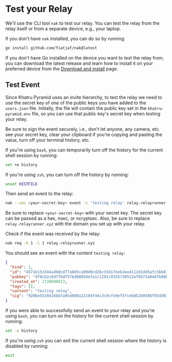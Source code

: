 # Test your Relay

We'll use the CLI tool `nak` to test our relay. You can test the relay from the relay itself or from a separate device, e.g., your laptop.

If you don't have `nak` installed, you can do so by running:

```bash
go install github.com/fiatjaf/nak@latest
```

If you don't have Go installed on the device you want to test the relay from, you can download the latest release and learn how to install it on your preferred device from the [Download and install](https://go.dev/doc/install "Download and install page") page.

## Test Event

Since Khatru Pyramid uses an invite hierarchy, to test the relay we need to use the secret key of one of the public keys you have added to the `users.json` file. Initially, the file will contain the public key set in the `khatru-pyramid.env` file, so you can use that public key's secret key when testing your relay.

Be sure to sign the event securely, i.e., don't let anyone, any camera, etc. see your secret key, clear your clipboard if you're copying and pasting the value, turn off your terminal history, etc.

If you're using `bash`, you can temporarily turn off the history for the current shell session by running:

```bash
set +o history
```

If you're using `zsh`, you can turn off the history by running:

```bash
unset HISTFILE
```

Then send an event to the relay:

```bash
nak --sec <your-secret-key> event -c 'testing relay' relay.relayrunner.xyz
```

Be sure to replace `<your-secret-key>` with your secret key. The secret key can be passed as a hex, nsec, or ncryptsec. Also, be sure to replace `relay.relayrunner.xyz` with the domain you set up with your relay.

Check if the event was received by the relay:

```bash
nak req -k 1 -l 1 relay.relayrunner.xyz
```

You should see an event with the content `testing relay`:

```json
{
  "kind": 1,
  "id": "4571b153344adb8cd77a605ca99d0cd26c33d17eeb2ee4112d1dd5afc5bb8189",
  "pubkey": "df8cb2c6d7fbdf57bd08854efa1c1291c9355730512ef0573a844fb88b869a36",
  "created_at": 1728690813,
  "tags": [],
  "content": "testing relay",
  "sig": "9206e5538d16bb7a05d898a22104f44c3c9cfe9ef5fceb852b058bf93dd021bbfd28c22f5b67b2ce9e721f982d54671e6038ba6635835bbff367ba9e878228ba"
}
```

If you were able to successfully send an event to your relay and you're using `bash`, you can turn on the history for the current shell session by running:

```bash
set -o history
```

If you're using `zsh` you can exit the current shell session where the history is disabled by running:

```bash
exit
```
